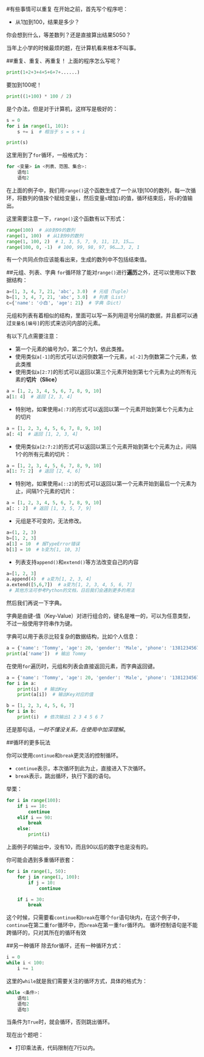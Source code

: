 #有些事情可以重复
在开始之前，首先写个程序吧：
* 从1加到100，结果是多少？

你会想到什么，等差数列？还是直接算出结果5050？

当年上小学的时候最烦的题，在计算机看来根本不叫事。

##重复、重复、再重复！
上面的程序怎么写呢？
```python
print(1+2+3+4+5+6+7+......)
```

要加到100呢！

```python
print((1+100) * 100 / 2)
```

是个办法，但是对于计算机，这样写是极好的：
```python
s = 0
for i in range(1, 101):
    s += i  # 相当于 s = s + i

print(s)
```

这里用到了`for`循环，一般格式为：
```python
for <变量> in <列表、范围、集合>:
    语句1
    语句2
```

在上面的例子中，我们用`range()`这个函数生成了一个从1到100的数列，每一次循环，将数列的值挨个赋给变量`i`，然后变量`s`增加`i`的值，循环结束后，将`s`的值输出。

这里需要注意一下，`range()`这个函数有以下形式：
```python
range(100)  # 从0到99的数列
range(1, 100)  # 从1到99的数列
range(1, 100, 2)  # 1, 3, 5, 7, 9, 11, 13, 15……
range(100, 0, -1)  # 100, 99, 98, 97, 96……3, 2, 1
```
有一个共同点你应该能看出来，生成的数列中不包括结束值。

##元组、列表、字典
`for`循环除了能对`range()`进行**遍历**之外，还可以使用以下数据结构：
```python
a=(1, 3, 4, 7, 21, 'abc', 3.0)  # 元组（Tuple）
b=[1, 3, 4, 7, 21, 'abc', 3.0]  # 列表（List）
c={'name': '小白', 'age': 21}  # 字典（Dict）
```

元组和列表有着相似的结构，里面可以写一系列用逗号分隔的数据，并且都可以通过`变量名[编号]`的形式来访问内部的元素。

有以下几点需要注意：

* 第一个元素的编号为0，第二个为1，依此类推。
* 使用类似`a[-1]`的形式可以访问倒数第一个元素，`a[-2]`为倒数第二个元素，依此类推
* 使用类似`a[2:7]`的形式可以返回以第三个元素开始到第七个元素为止的所有元素的**切片（Slice）**  
```python
a = [1, 2, 3, 4, 5, 6, 7, 8, 9, 10]
a[1: 4]  # 返回 [2, 3, 4]
```
* 特别地，如果使用`a[:7]`的形式可以返回以第一个元素开始到第七个元素为止的切片
```python
a = [1, 2, 3, 4, 5, 6, 7, 8, 9, 10]
a[: 4]  # 返回 [1, 2, 3, 4]
```
* 使用类似`a[2:7:2]`的形式可以返回以第三个元素开始到第七个元素为止，间隔1个的所有元素的切片：
```python
a = [1, 2, 3, 4, 5, 6, 7, 8, 9, 10]
a[1: 7: 2]  # 返回 [2, 4, 6]
```
* 特别地，如果使用`a[::2]`的形式可以返回以第一个元素开始到最后一个元素为止，间隔1个元素的切片：
```python
a = [1, 2, 3, 4, 5, 6, 7, 8, 9, 10]
a[: : 2]  # 返回 [1, 3, 5, 7, 9]
```
* 元组是不可变的，无法修改。
```python
a=(1, 2, 3)
b=[1, 2, 3]
a[1] = 10  # 报TypeError错误
b[1] = 10  # b变为[1, 10, 3]
```
* 列表支持`append()`和`extend()`等方法改变自己的内容
```python
a=[1, 2, 3]
a.append(4)  # a变为[1, 2, 3, 4]
a.extend([5,6,7])  # a变为[1, 2, 3, 4, 5, 6, 7]
 # 其他方法可参考Python的文档，日后我们会遇到更多的用法
```

然后我们再说一下字典。

字典是由键-值（Key-Value）对进行组合的，键名是唯一的，可以为任意类型，不过一般使用字符串作为键。

字典可以用于表示比较复杂的数据结构，比如个人信息：
```python
a = {'name': 'Tommy', 'age': 20, 'gender': 'Male', 'phone': '13812345678'}
print(a['name'])  # 输出 Tommy
```

在使用`for`遍历时，元组和列表会直接返回元素，而字典返回键。
```python
a = {'name': 'Tommy', 'age': 20, 'gender': 'Male', 'phone': '13812345678'}
for i in a:
    print(i)  # 输出Key
    print(a[i])  # 输出Key对应的值

b = [1, 2, 3, 4, 5, 6, 7]
for i in b:
    print(i)  # 依次输出1 2 3 4 5 6 7
```

还是那句话，*一时不懂没关系，在使用中加深理解*。

##循环的更多玩法

你可以使用`continue`和`break`更灵活的控制循环。

* `continue`表示，本次循环到此为止，直接进入下次循环。
* `break`表示，跳出循环，执行下面的语句。

举栗：
```python
for i in range(100):
    if i == 10:
        continue
    elif i == 90:
        break
    else:
        print(i)
```

上面例子的输出中，没有10，而且90以后的数字也是没有的。

你可能会遇到多重循环嵌套：
```python
for i in range(1, 50):
    for j in range(1, 100):
        if j = 10:
            continue

    if i = 30:
        break
```
这个时候，只需要看`continue`和`break`在哪个`for`语句块内，在这个例子中，`continue`在第二重`for`循环中，而`break`在第一重`for`循环内。
循环控制语句是不能跨循环的，只对其所在的循环有效

##另一种循环
除去for循环，还有一种循环方式：
```python
i = 0
while i < 100:
    i += 1
```

这里的`while`就是我们需要关注的循环方式，具体的格式为：
```python
while <条件>:
    语句1
    语句2
    语句3
```
当条件为`True`时，就会循环，否则跳出循环。

现在出个题吧：
* 打印乘法表，代码限制在7行以内。
